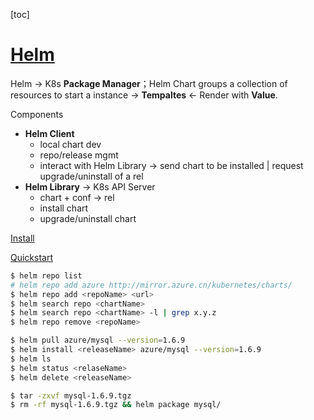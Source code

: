[toc]

# [Helm](https://helm.sh/)

Helm → K8s **Package Manager**；Helm Chart groups a collection of resources to start a instance → **Tempaltes** ← Render with **Value**.



Components

- **Helm Client**
  - local chart dev
  - repo/release mgmt
  - interact with Helm Library → send chart to be installed | request upgrade/uninstall of a rel
- **Helm Library** → K8s API Server
  - chart + conf → rel
  - install chart
  - upgrade/uninstall chart



[Install](https://helm.sh/docs/intro/install/)



[Quickstart](https://helm.sh/docs/intro/quickstart/)

```bash
$ helm repo list
# helm repo add azure http://mirror.azure.cn/kubernetes/charts/
$ helm repo add <repoName> <url>
$ helm search repo <chartName>
$ helm search repo <chartName> -l | grep x.y.z
$ helm repo remove <repoName>
```

```bash
$ helm pull azure/mysql --version=1.6.9
$ helm install <releaseName> azure/mysql --version=1.6.9
$ helm ls
$ helm status <relaseName>
$ helm delete <releaseName>
```

```bash
$ tar -zxvf mysql-1.6.9.tgz
$ rm -rf mysql-1.6.9.tgz && helm package mysql/
```
